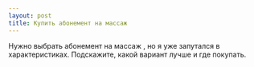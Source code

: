 ```yaml
---
layout: post 
title: Купить абонемент на массаж 
--- 
```

Нужно выбрать абонемент на массаж , но я уже запутался в характеристиках. Подскажите, какой вариант лучше и где покупать.
